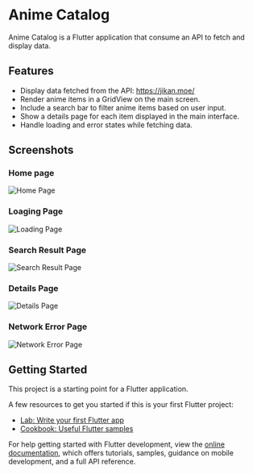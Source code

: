 # Anime Catalog

Anime Catalog is a Flutter application that  consume an API to fetch and display data.

## Features

- Display data fetched from the API: https://jikan.moe/
- Render anime items in a GridView on the main screen.
- Include a search bar to filter anime items based on user input.
- Show a details page for each item displayed in the main interface.
- Handle loading and error states while fetching data.

## Screenshots

### Home page

![Home Page](screenshots/home_page.jpeg)

### Loaging Page

![Loading Page](screenshots/loading_page.jpeg)

### Search Result Page

![Search Result Page](screenshots/search_result_page.jpeg)

### Details Page

![Details Page](screenshots/details_page.jpeg)

### Network Error Page

![Network Error Page](screenshots/network_error_page.jpeg)



## Getting Started

This project is a starting point for a Flutter application.

A few resources to get you started if this is your first Flutter project:

- [Lab: Write your first Flutter app](https://docs.flutter.dev/get-started/codelab)
- [Cookbook: Useful Flutter samples](https://docs.flutter.dev/cookbook)

For help getting started with Flutter development, view the
[online documentation](https://docs.flutter.dev/), which offers tutorials,
samples, guidance on mobile development, and a full API reference.
